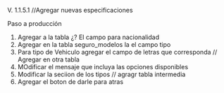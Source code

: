 V. 1.1.5.1  //Agregar nuevas especificaciones
 
Paso a producción

1.	Agregar a la tabla ¿? El campo para nacionalidad
2.	Agregar en la tabla seguro_modelos la el campo tipo 
3.  Para tipo de Vehiculo agregar el campo de letras que corresponda // Agregar en otra tabla 
4.  MOdificar el mensaje que incluya las opciones disponibles
5. Modificar la seciion de los tipos // agragr tabla intermedia
6.  Agregar el boton de darle para atras 
